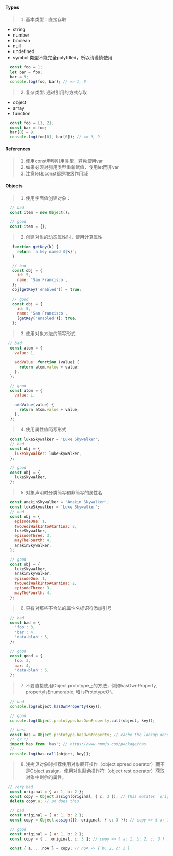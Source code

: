 #### Types
>1. 基本类型：直接存取
  * string
  * number
  * boolean
  * null
  * undefined
  * symbol 类型不能完全polyfilled，所以请谨慎使用
  ```js
    const foo = 1;
    let bar = foo;
    bar = 9;
    console.log(foo, bar); // => 1, 9
  ```
>2. 复杂类型: 通过引用的方式存取
  * object
  * array
  * function
  ```js
    const foo = [1, 2];
    const bar = foo;
    bar[0] = 9;
    console.log(foo[0], bar[0]); // => 9, 9
  ```
#### References
>1. 使用const申明引用类型，避免使用var
>2. 如果必须对引用类型重新赋值，使用let而非var
>3. 注意let和const都是块级作用域

#### Objects
>1. 使用字面值创建对象：

  ```js
    // bad
    const item = new Object();

    // good
    const item = {};
  ```
>2. 创建对象的动态属性时，使用计算属性

 ```js
    function getKey(k) {
      return `a key named ${k}`;
    }

    // bad
    const obj = {
      id: 5,
      name: 'San Francisco',
    };
    obj[getKey('enabled')] = true;
    
    // good
    const obj = {
      id: 5,
      name: 'San Francisco',
      [getKey('enabled')]: true,
    };
  ```
>3. 使用对象方法的简写形式
  ```js
   // bad
    const atom = {
      value: 1,

      addValue: function (value) {
        return atom.value + value;
      },
    };

    // good
    const atom = {
      value: 1,

      addValue(value) {
        return atom.value + value;
      },
    };
  ```
>4. 使用属性值简写形式
  ```js
    const lukeSkywalker = 'Luke Skywalker';
    // bad
    const obj = {
      lukeSkywalker: lukeSkywalker,
    };

    // good
    const obj = {
      lukeSkywalker,
    };
  ```
>5. 对象声明时分类简写和非简写的属性名
  ```js
    const anakinSkywalker = 'Anakin Skywalker';
    const lukeSkywalker = 'Luke Skywalker';
    // bad
    const obj = {
      episodeOne: 1,
      twoJediWalkIntoACantina: 2,
      lukeSkywalker,
      episodeThree: 3,
      mayTheFourth: 4,
      anakinSkywalker,
    };

    // good
    const obj = {
      lukeSkywalker,
      anakinSkywalker,
      episodeOne: 1,
      twoJediWalkIntoACantina: 2,
      episodeThree: 3,
      mayTheFourth: 4,
    };
  ```
>6. 只有对那些不合法的属性名标识符添加引号
  ```js
    // bad
    const bad = {
      'foo': 3,
      'bar': 4,
      'data-blah': 5,
    };

    // good
    const good = {
      foo: 3,
      bar: 4,
      'data-blah': 5,
    };
  ```
>7. 不要直接使用Object.prototype上的方法，例如hasOwnProperty, propertyIsEnumerable, 和 isPrototypeOf。
  ```js
    // bad
    console.log(object.hasOwnProperty(key));

    // good
    console.log(Object.prototype.hasOwnProperty.call(object, key));

    // best
    const has = Object.prototype.hasOwnProperty; // cache the lookup once, in module scope.
    /* or */
    import has from 'has'; // https://www.npmjs.com/package/has
    // ...
    console.log(has.call(object, key));
  ```
>8. 浅拷贝对象时推荐使用对象展开操作（object spread operator）而不是Object.assign。使用对象剩余操作符（object rest operator）获取对象中剩余的属性。
  ```js
   // very bad
    const original = { a: 1, b: 2 };
    const copy = Object.assign(original, { c: 3 }); // this mutates `original` ಠ_ಠ
    delete copy.a; // so does this

    // bad
    const original = { a: 1, b: 2 };
    const copy = Object.assign({}, original, { c: 3 }); // copy => { a: 1, b: 2, c: 3 }

    // good
    const original = { a: 1, b: 2 };
    const copy = { ...original, c: 3 }; // copy => { a: 1, b: 2, c: 3 }

    const { a, ...noA } = copy; // noA => { b: 2, c: 3 }
  ```